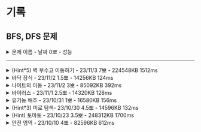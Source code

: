 # 기록
## BFS, DFS 문제


<details>
<summary>문제 이름 - 날짜 0뽀 - 성능</summary>
<div markdown="1">
<ul>
<li>공개한 1등 기록: </li>
<li>문제 핵심</li>
<li>어려웠던 부분 해결</li>
<li>순위 코드 분석 후 배운 점</li>
<li>보충이 필요한 지식</li>
<li>~칭찬~</li>
</ul>
</div>
</details>

------------

<details>
<summary>(Hint*5) 벽 부수고 이동하기 - 23/11/3 7뽀 - 224548KB 1512ms</summary>
<div markdown="1">
<ul>
<li>공개한 1등 기록: 117336KB 412ms</li>
<li>문제 핵심<ul>
<li>부쉈을 때와 안 부쉈을 때를 나눠서 방문 처리하기.</li>
</ul>
</li>
<li>어려웠던 부분 해결<ul>
<li>힌트 완전 참고 -&gt; 3차원 배열 개념</li>
</ul>
</li>
<li>순위 코드 분석 후 배운 점<ul>
<li>조건을 섬세하게 나눠서 2차원 배열도 가능</li>
</ul>
</li>
<li>보충이 필요한 지식<ul>
<li>조건 나누는 법 공부하기!</li>
<li>3차원 배열 공부하기..!</li>
</ul>
</li>
<li>~칭찬~<ul>
<li>도전을 했다는 점이 가상하다...</li>
</ul>
</li>
</ul>
</div>
</details>


<details>
<summary>바닥 장식 - 23/11/2 1.5뽀 - 14256KB 124ms</summary>
<div markdown="1">
<ul>
<li>공개한 1등 기록: 14212KB 120ms</li>
<li>문제 핵심<ul>
<li>이전 값과 같은 값 찾아서 처리하기!</li>
</ul>
</li>
<li>어려웠던 부분 해결<ul>
<li>같은 값 찾아주기 -&gt;  if-for 로 해결</li>
</ul>
</li>
<li>순위 코드 분석 후 배운 점<ul>
<li>아예 다음 값과 바로 비교해서 조건 분기할 수 있음</li>
<li>boolean 이용해 같은 값인지 판별</li>
<li>이중 for문 하나에 if로만 넣어서 구하기</li>
</ul>
</li>
<li>보충이 필요한 지식<ul>
<li>좀 더 효율적으로 비교하는 방식이 있을까?</li>
</ul>
</li>
<li>~칭찬~<ul>
<li>그래도 조건 비교하는 거 생각해서 바로 만들기는 했다..!</li>
</ul>
</li>
</ul>
</div>
</details>

<details>
<summary> 나이트의 이동 - 23/11/2 3뽀 - 85092KB 392ms</summary>
<div markdown="1">
<ul>
<li>공개한 1등 기록: 65580KB 260ms</li>
<li>문제 핵심<ul>
<li>기본 bfs와 차이는 dxdy 좌표 설정하는 방법</li>
</ul>
</li>
<li>어려웠던 부분 해결<ul>
<li>idx 에러<ul>
<li>입력 시 idx → 2부터 N+2까지..!</li>
<li>idx error가 방지 위해 N+4 크기 설정</li>
<li>idx error 발생해 한 케이스씩 돌려 보니 que 초기화 문제인 걸 발견 → 지역 변수로 초기화해서 오류난 것, 전역 변수 초기화로 해결</li>
</ul>
</li>
<li>depth 찾기<ul>
<li>재귀에서 파라미터 넘겨주는 것처럼 que에 저장할 때 해당 depth+1로 넘겨줌!</li>
<li>depth를 출력하는 위치에 따라 cnt, cnt+1 결정.</li>
</ul>
</li>
</ul>
</li>
<li>순위 코드 분석 후 배운 점<ul>
<li>bfs 내에서 queue를 이용, 파라미터로 start x,y 받는 걸로 대부분 구현</li>
<li>int[]로 cnt[px][py] 해당 위치의 숫자를 cnt로 이용 -&gt; 이건 역시 N+4 선언으로 해결하려면 까다로움.</li>
</ul>
</li>
<li>보충이 필요한 지식<ul>
<li>메서드로 구현한 게 이 로직을 따로 빼 주는 것 외에는 별 의미가 없는 건지? (재귀와 비교할 때, 재귀는 메서드로 빼는 이유를 알겠는데, 이건 모르겠음.)</li>
</ul>
</li>
<li>~칭찬~<ul>
<li>답들이 생각한 거의 그대로여서 뿌듯했다~.~ int[][]로 cnt 값 이용하는 것도 고민해 본 거라 뿌듯!</li>
<li>오. queue 사용법 조금은 알 거 같은 기분? 최근에 Queue int[] 로 사용하는 걸 알게된 게 큰 수확이었다.</li>
</ul>
</li>
</ul>
</div>
</details>


<details>
<summary>바이러스 - 23/11/1 2.5뽀 - 14320KB 128ms</summary>
<div markdown="1">
<ul>
<li>공개한 1등 기록: 13944KB 116ms</li>
<li>문제 핵심<ul>
<li>stack 이용</li>
<li>node로 연결되어 있어서 해당 숫자 담는 1차원 배열 1개와 그래프 방문 가능한지 담은 배열로 갈 곳 탐색</li>
</ul>
</li>
<li>어려웠던 부분 해결<ul>
<li>배열로 주어지지 않아서 그래프 탐색을 어떻게 해야 할지</li>
<li>DFS와 BFS 문제 떠올리며 각 노드 배열에 방문 처리!</li>
</ul>
</li>
<li>순위 코드 분석 후 배운 점<ul>
<li>Map - Integer, List<Integer>&gt 등 이용하는 법! </li>
<li>그래프에 방문처리할 필요 없이 nodeArr에만 하면 됐음</li>
</ul>
</li>
<li>보충이 필요한 지식<ul>
<li>배열로 주어지지 않는 그래프 탐색 연습</li>
</ul>
</li>
<li>~칭찬~<ul>
<li>희미한 정신을 붙잡고 풀이를 떠올렸다!~!~!~!</li>
</ul>
</li>
</ul>
</div>
</details>


<details>
<summary>유기농 배추 - 23/10/31 1뽀 - 16580KB 156ms</summary>
<div markdown="1">
<ul>
<li>공개한 1등 기록: 14292KB 124ms</li>
<li>문제 핵심<ul>
<li>DFS 진행된 구역이 몇 개니? (섬의 개수와 같은 듯)</li>
</ul>
</li>
<li>어려웠던 부분 해결<ul>
<li>wow 진짜 하나도 안 막히고 풂..!</li>
<li>테스트 케이스를 여러 개 돌리면 맨 아래에 엔터 추가해 주면 좋음! → 그러지 않으면 테스트 케이스 이미 돌아간 게 출력된 후에 엔터 치고, 그러면 마지막 출력만 분리됨. 저번에도 이런 일이 있었지..</li>
</ul>
</li>
<li>순위 코드 분석 후 배운 점<ul>
<li>dfs 함수 들어오자마자 방문 처리해 주면, 본문과 for문 내에서 각각 방문 처리하지 않고 단번에 처리 가능. </li>
<li>queue로 구현해 보기..!</li>
<li>dfs 함수 내 dxdy 선언하지 않고 범위 나눠서 풂</li>
<li>무조건 dfs 입장 후 처음에 범위 벗어나는지 검증, boolean 반환해서 true면 answer+1;</li>
<li>|+, ~ 등 이용<pre><code class="lang-java">int BIT = <span class="hljs-number">6</span>, MASK = ~(<span class="hljs-number">-1</span> &lt;&lt; BIT);
<span class="hljs-section">state</span> &amp; MASK
</code></pre>
</li>
</ul>
</li>
<li>보충이 필요한 지식<ul>
<li>System.in.read()로 구현</li>
<li>비트연산자 이용해서 푸는 법</li>
</ul>
</li>
<li>~칭찬~<ul>
<li>와.. dfs는 정말 최고다.... 진짜로 슉슉 풀어서 넘 뿌듯했고 재밌었다... 이제 이건.. 좀 더 높은 단계 풀어봐도 될 듯...</li>
<li>이제 진짜... read(), 비트 연산자를.. 슬슬... 공부할 때가 온다....</li>
</ul>
</li>
</ul>
</div>
</details>



<details>
<summary>(Hint*3) 미로 탐색- 23/10/30 4.5뽀 - 14596KB 132ms</summary>
<div markdown="1">
<ul>
<li>공개한 1등 기록: 14528KB 124ms</li>
<li>문제 핵심<ul>
<li>최소 거리를 구하는 문제 -&gt; BFS</li>
</ul>
</li>
<li>어려웠던 부분 해결<ul>
<li>DFS -&gt; DP 로 접근했으나 힌트 확인 후 BFS...! -&gt; 거의 확인하면서 함...</li>
</ul>
</li>
<li>순위 코드 분석 후 배운 점<ul>
<li>que 사용법</li>
</ul>
</li>
<li>보충이 필요한 지식<ul>
<li>BFS, DFS를... 잘 모르고 있었다... 왜 최단 거리에는 BFS인지!</li>
</ul>
</li>
<li>~어쩌구~<ul>
<li>발상은 꽤나... 근접했으나 BFS로 구현한 적이 거의 없어서 상상을 못했다.. 아자~!</li>
</ul>
</li>
</ul>
</div>
</details>


<details>
<summary> (Hint) 토마토 - 23/10/23 3.5뽀 - 248312KB 1700ms</summary>
<div markdown="1">
<ul>
<li>공개한 1등 기록: 65960KB 296ms</li>
<li><p>문제 핵심</p>
<ul>
<li>해당하는 다수의 점에서 동시에 탐색을 시작하는 것이 관건</li>
<li>얼마 만에 다 탐색했는지 cnt, 방문하지 않은 곳 있다면 -1 출력</li>
<li><p>-1, 1은 이미 방문한 곳 처리</p>
<ul>
<li>이때 boolean[] 기본이 false이므로 0인 곳을 갈 곳 true 처리 및 1인 곳 que에 담기</li>
</ul>
</li>
<li><p>dfs 내부</p>
<ul>
<li>모두 방문한 곳이면 return</li>
<li>que가 빌 때까지 갈 곳이면 방문했다는 처리 후 새로운 que에 담기</li>
<li>que가 비었는지 확인<ul>
<li>비었으면 return(더이상 갈 곳이 없으므로)</li>
<li>비지 않았다면 새로운 que, depth+1 전달하며 dfs 실행,</li>
</ul>
</li>
</ul>
</li>
</ul>
</li>
<li><p>어려웠던 부분 해결</p>
<ul>
<li>처음에 queue 순서랑 empty인 경우 조건 설정하는 법이 헷갈려서 다른 방법 확인 위해 힌트 확인 -&gt; que 이용</li>
<li>if문 위치가 중요 -&gt; 그래야 처음부터 다 익은 경우 등 출력 가능</li>
</ul>
</li>
<li>순위 코드 분석 후 배운 점<ul>
<li>숫자 활용 - 기존 익어있는 곳에 +1 하면서 max 찾을 수 있음. </li>
<li>while 내에 들어가는지, 들어가지 못하는 걸로 분기 나눠 return 가능</li>
<li>처리해야 하는 토마토 개수 세서 조건 설정</li>
</ul>
</li>
<li>보충이 필요한 지식<ul>
<li>자꾸 queue, 재귀 같이 사용 -&gt; queue 제대로 사용하는 법 알기</li>
<li>분기 나누는 법</li>
</ul>
</li>
<li>~칭찬~<ul>
<li>^_^ 아자!!!!! 생각을 좀만 더 촘촘하게 해 보자~!</li>
</ul>
</li>
</ul>
</div>
</details>


<details>
<summary>안전 영역 - 23/10/10 4뽀 - 82596KB 612ms</summary>
<div markdown="1">
<ul>
<li>공개한 1등 기록: 16020KB  208ms</li>
<li>문제 핵심</li>
<ul>
    <li>DFS 들어간 횟수 구하기 </li>    
    <li>방문 조건 외에도 계속 달라지는 height 비교 조건 추가 </li>  
</ul>
<li>어려웠던 부분 해결</li>
<ul>
    <li>2차원 배열 초기화</li>
    <ul>
        <li>Arrays.fill(); for문 돌려 초기화</li>
    </ul>
    <li>조건 설정의 중요성 → 우선 print로 동작 다른 부분 확인, 추후 구조화하고 풀기!(오늘은 아팠다.)</li>
    <ul>
        <li>4 방면 탐색할 때 임시 변수 선언하지 않아 오류</li>
        <li>해당하는 곳인데 방문 처리 안 하고 돌아서 오류</li>
        <li>height 범위 설정 헷갈려 오류(완전 반대로…해버린 초반) </li>
    </ul>
</ul>
<li>순위 코드 분석 후 배운 점</li>
<ul>
    <li>for문 내에서 boolean[] 그냥 new로 초기화 가능</li>
    <li>상하좌우 좌표를 이차원 배열에 총 4쌍 넣어놓고 사용 시 for-each문으로 작성 가능.</li>
    <li>height를 static 필드로 처리 시 dfs(i,j) 유지 가능</li>
    <li>max-height가 1일 때 바로 result=1하고, boolean 배열을 height 기준 높으면 true 저장해 true인 곳만 dfs 돌기</li>
    <li>dfs가 1 return해 cnt에 계속 더하기</li>
    <li>변수 처리 안 하고, x+dx[i]로 범위 확인하고 그대로 파라미터에 넣음</li>
    <ul>
    <li>파라미터에 그냥 넣는 건 아직 depth 정도만 가능. 잘 활용하지 않게 됨.</li>
    </ul>
    <li>모든 걸 true 처리할 필요 X (N+2 크기로 선언해도 조건 설정 잘하면 됨)</li>
</ul>
<li>보충이 필요한 지식</li>
<ul>
    <li>딱히 없음.</li> 
</ul>
<li>~칭찬~</li>
<ul>
<li>최댓값 비교시 Math 함수 드디어! 사용해 봄! </li>
<li>초기화하는 곳, dfs 파라미터 포함 꽤 깔끔하게 짠 거 같아서 뿌듯. </li>
<li>디버깅 시 print 적절한 위치에 넣어서 기대와 다르게 동작하는 부분 잘 파악할 수 있었음.</li>
</ul>
</ul>
</div>
</details>

